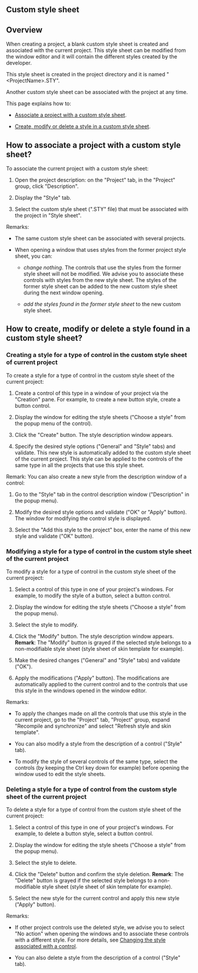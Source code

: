 


## Custom style sheet 
			



<a name="NOTE1"></a>
<a name="NOTE1_1"></a>


## Overview
<a name="overview_ELTTEXTE000181"></a>
When creating a project, a blank custom style sheet is created and associated with the current project. This style sheet can be modified from the window editor and it will contain the different styles created by the developer.

This style sheet is created in the project directory and it is named "&lt;ProjectName>.STY".

Another custom style sheet can be associated with the project at any time.

This page explains how to:

- [Associate a project with a custom style sheet](#NOTE2).

- [Create, modify or delete a style in a custom style sheet](#NOTE3).




<a name="NOTE2"></a>
<a name="NOTE2_1"></a>


## How to associate a project with a custom style sheet?
<a name="how_associate_project_with_custom_style_sheet_ELTTEXTE000205"></a>
To associate the current project with a custom style sheet: 

1. Open the project description: on the "Project" tab, in the "Project" group, click "Description".

2. Display the "Style" tab.

3. Select the custom style sheet (".STY" file) that must be associated with the project in "Style sheet".




Remarks:

- The same custom style sheet can be associated with several projects.

- When opening a window that uses styles from the former project style sheet, you can:

	- *change nothing*. The controls that use the styles from the former style sheet will not be modified. We advise you to associate these controls with styles from the new style sheet.
			The styles of the former style sheet can be added to the new custom style sheet during the next window opening.

	- *add the styles found in the former style sheet* to the new custom style sheet.







<a name="NOTE3"></a>
<a name="NOTE3_1"></a>


## How to create, modify or delete a style found in a custom style sheet?
<a name="how_create_modify_delete_style_found_custom_style_sheet_ELTTEXTE000229"></a>


### Creating a style for a type of control in the custom style sheet of current project
<a name="creating_style_for_type_control_the_custom_style_sheet_current_project_ELTPARAGRAPHE000064"></a>

To create a style for a type of control in the custom style sheet of the current project: 

1. Create a control of this type in a window of your project via the "Creation" pane. For example, to create a new button style, create a button control.

2. Display the window for editing the style sheets ("Choose a style" from the popup menu of the control).

3. Click the "Create" button. The style description window appears.

4. Specify the desired style options ("General" and "Style" tabs) and validate. This new style is automatically added to the custom style sheet of the current project. This style can be applied to the controls of the same type in all the projects that use this style sheet.




Remark: You can also create a new style from the description window of a control:

1. Go to the "Style" tab in the control description window ("Description" in the popup menu).

2. Modify the desired style options and validate ("OK" or "Apply" button). The window for modifying the control style is displayed.

3. Select the "Add this style to the project" box, enter the name of this new style and validate ("OK" button).



<a name="NOTE3_2"></a>


### Modifying a style for a type of control in the custom style sheet of the current project
<a name="modifying_style_for_type_control_the_custom_style_sheet_the_current_project_ELTPARAGRAPHE000082"></a>

To modify a style for a type of control in the custom style sheet of the current project:

1. Select a control of this type in one of your project's windows. For example, to modify the style of a button, select a button control.

2. Display the window for editing the style sheets ("Choose a style" from the popup menu).

3. Select the style to modify.

4. Click the "Modify" button. The style description window appears.
	**Remark**: The "Modify" button is grayed if the selected style belongs to a non-modifiable style sheet (style sheet of skin template for example).

5. Make the desired changes ("General" and "Style" tabs) and validate ("OK").

6. Apply the modifications ("Apply" button). The modifications are automatically applied to the current control and to the controls that use this style in the windows opened in the window editor.




Remarks:

- To apply the changes made on all the controls that use this style in the current project, go to the "Project" tab, "Project" group, expand "Recompile and synchronize" and select "Refresh style and skin template".

- You can also modify a style from the description of a control ("Style" tab).

- To modify the style of several controls of the same type, select the controls (by keeping the Ctrl key down for example) before opening the window used to edit the style sheets.



<a name="NOTE3_3"></a>


### Deleting a style for a type of control from the custom style sheet of the current project
<a name="deleting_style_for_type_control_from_the_custom_style_sheet_the_current_project_ELTPARAGRAPHE000116"></a>

To delete a style for a type of control from the custom style sheet of the current project:

1. Select a control of this type in one of your project's windows. For example, to delete a button style, select a button control.

2. Display the window for editing the style sheets ("Choose a style" from the popup menu).

3. Select the style to delete.

4. Click the "Delete" button and confirm the style deletion.
	**Remark**: The "Delete" button is grayed if the selected style belongs to a non-modifiable style sheet (style sheet of skin template for example).

5. Select the new style for the current control and apply this new style ("Apply" button).




Remarks:

- If other project controls use the deleted style, we advise you to select "No action" when opening the windows and to associate these controls with a different style. For more details, see [Changing the style associated with a control](../Editeurs/2016006.md).

- You can also delete a style from the description of a control ("Style" tab).





